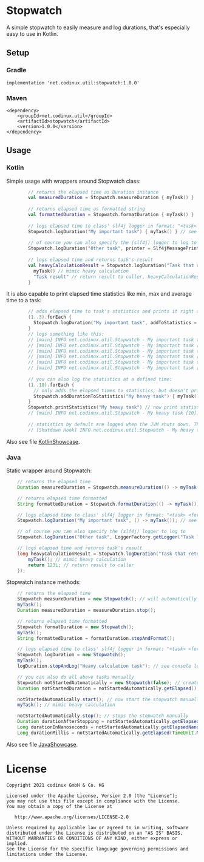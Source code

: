 # Stopwatch

A simple stopwatch to easily measure and log durations, that's especially easy to use in Kotlin.

## Setup

### Gradle

```
implementation 'net.codinux.util:stopwatch:1.0.0'
```

### Maven

```
<dependency>
    <groupId>net.codinux.util</groupId>
    <artifactId>stopwatch</artifactId>
    <version>1.0.0</version>
</dependency>
```


## Usage


### Kotlin

Simple usage with wrappers around Stopwatch class:
```kotlin
        // returns the elapsed time as Duration instance
        val measuredDuration = Stopwatch.measureDuration { myTask() }
        
        // returns elapsed time as formatted string
        val formattedDuration = Stopwatch.formatDuration { myTask() }
        
        // logs elapsed time to class' slf4j logger in format: "<task> took <formatted_duration>"
        Stopwatch.logDuration("My important task") { myTask() } // see console log output
        
        // of course you can also specify the (slf4j) logger to log to
        Stopwatch.logDuration("Other task", printer = Slf4jMessagePrinter("Task logger")) { myTask() }
        
        // logs elapsed time and returns task's result
        val heavyCalculationResult = Stopwatch.logDuration("Task that returns a result") {
          myTask() // mimic heavy calculation
          "Task result" // return result to caller, heavyCalculationResult will then be `"Task result"`
        }
```

It is also capable to print elapsed time statistics like min, max and average time to a task:
```kotlin
        // adds elapsed time to task's statistics and prints it right away
        (1..3).forEach {
          Stopwatch.logDuration("My important task", addToStatistics = true, printStatisticsNow = true) { myTask() }
        }
        // logs something like this:
        // [main] INFO net.codinux.util.Stopwatch - My important task took 500.179 ms
        // [main] INFO net.codinux.util.Stopwatch - My important task [1]: min 500.179 ms, avg 500.179 ms, max 500.179 ms, total 500.179 ms
        // [main] INFO net.codinux.util.Stopwatch - My important task took 500.161 ms
        // [main] INFO net.codinux.util.Stopwatch - My important task [2]: min 500.161 ms, avg 500.170 ms, max 500.179 ms, total 01.000 s
        // [main] INFO net.codinux.util.Stopwatch - My important task took 500.116 ms
        // [main] INFO net.codinux.util.Stopwatch - My important task [3]: min 500.116 ms, avg 500.152 ms, max 500.179 ms, total 01.500 s
        
        // you can also log the statistics at a defined time:
        (1..10).forEach {
          // only adds the elapsed times to statistics, but doesn't print it
          Stopwatch.addDurationToStatistics("My heavy task") { myTask() }
        }
        Stopwatch.printStatistics("My heavy task") // now print statistics for this task at any time you like. Logs something like this:
        // [main] INFO net.codinux.util.Stopwatch - My heavy task [10]: min 500.126 ms, avg 500.182 ms, max 500.319 ms, total 05.001 s
        
        // statistics by default are logged when the JVM shuts down. This looks something like this:
        // [Shutdown Hook] INFO net.codinux.util.Stopwatch - My heavy task [10]: min 500.126 ms, avg 500.182 ms, max 500.319 ms, total 05.001 s
```

Also see file [KotlinShowcase](src/test/kotlin/net/codinux/util/showcase/KotlinShowcase.kt).

### Java

Static wrapper around Stopwatch:
```java
    // returns the elapsed time
    Duration measuredDuration = Stopwatch.measureDuration(() -> myTask());

    // returns elapsed time formatted
    String formattedDuration = Stopwatch.formatDuration(() -> myTask());

    // logs elapsed time to class' slf4j logger in format: "<task> <formatted_duration>"
    Stopwatch.logDuration("My important task", () -> myTask()); // see console log output

    // of course you can also specify the (slf4j) logger to log to
    Stopwatch.logDuration("Other task", LoggerFactory.getLogger("Task logger"), () -> myTask());

    // logs elapsed time and returns task's result
    long heavyCalculationResult = Stopwatch.logDuration("Task that returns a result", () -> {
        myTask(); // mimic heavy calculation
        return 123L; // return result to caller
    });
```

Stopwatch instance methods:
```java
    // returns the elapsed time
    Stopwatch measureDuration = new Stopwatch(); // will automatically be created in started state
    myTask();
    Duration measuredDuration = measureDuration.stop();

    // returns elapsed time formatted
    Stopwatch formatDuration = new Stopwatch();
    myTask();
    String formattedDuration = formatDuration.stopAndFormat();

    // logs elapsed time to class' slf4j logger in format: "<task> <formatted_duration>"
    Stopwatch logDuration = new Stopwatch();
    myTask();
    logDuration.stopAndLog("Heavy calculation task"); // see console log output

    // you can also do all above tasks manually
    Stopwatch notStartedAutomatically = new Stopwatch(false); // creates the stopwatch in stopped state -> has to be started manually
    Duration notStartedDuration = notStartedAutomatically.getElapsed(); // returns a duration of 0 as stopwatch has not been started yet

    notStartedAutomatically.start(); // now start the stopwatch manually
    myTask(); // mimic heavy calculation

    notStartedAutomatically.stop(); // stops the stopwatch manually
    Duration durationAfterStopping = notStartedAutomatically.getElapsed(); // gets the elapsed time in java.time.Duration
    Long durationInNanoseconds = notStartedAutomatically.getElapsedNanos(); // gets the elapsed time in nanoseconds
    Long durationMillis = notStartedAutomatically.getElapsed(TimeUnit.MILLISECONDS); // gets the elapsed time in a desired time unit, milliseconds in this case
```

Also see file [JavaShowcase](src/test/java/net/codinux/util/showcase/JavaShowcase.java).


# License

    Copyright 2021 codinux GmbH & Co. KG

    Licensed under the Apache License, Version 2.0 (the "License");
    you may not use this file except in compliance with the License.
    You may obtain a copy of the License at

       http://www.apache.org/licenses/LICENSE-2.0

    Unless required by applicable law or agreed to in writing, software
    distributed under the License is distributed on an "AS IS" BASIS,
    WITHOUT WARRANTIES OR CONDITIONS OF ANY KIND, either express or implied.
    See the License for the specific language governing permissions and
    limitations under the License.